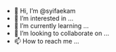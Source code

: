 - 👋 Hi, I’m @syifaekam
- 👀 I’m interested in ...
- 🌱 I’m currently learning ...
- 💞️ I’m looking to collaborate on ...
- 📫 How to reach me ...

<!---
syifaekam/syifaekam is a ✨ special ✨ repository because its `README.md` (this file) appears on your GitHub profile.
You can click the Preview link to take a look at your changes.
--->

